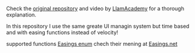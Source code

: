 
Check the [original repository](https://github.com/llamacademy/menu-controller/edit/main/README.md
) and video by [LlamAcademy](https://www.youtube.com/watch?v=9MIwIaRUUhc&list=LL) for a thorough explanation.

In this repository I use the same greate UI managin system but time based and with easing functions instead of velocity!

supported functions [Easings enum](Easings.cs) chech their mening at [Easings.net](https://easings.net/)
